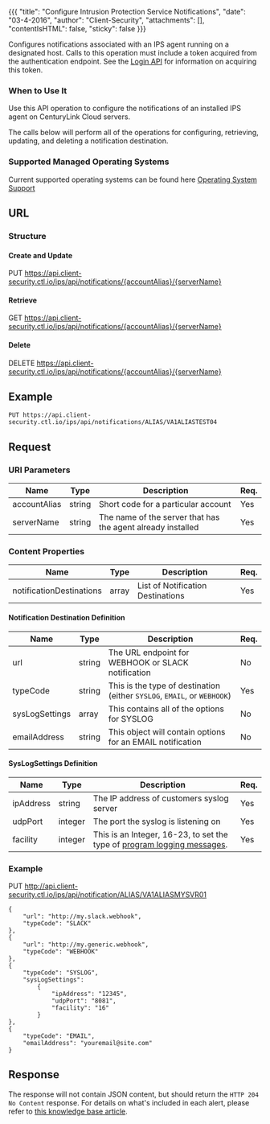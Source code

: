 {{{ "title": "Configure Intrusion Protection Service Notifications",
        "date": "03-4-2016",
        "author": "Client-Security",
        "attachments": [],
        "contentIsHTML": false,
        "sticky": false }}}

Configures notifications associated with an IPS agent running on a designated host. Calls to this operation must include a token acquired from the authentication endpoint. See the [Login API](../Authentication/login.md) for information on acquiring this token.

### When to Use It

Use this API operation to configure the notifications of an installed IPS agent on CenturyLink Cloud servers.

The calls below will perform all of the operations for configuring, retrieving, updating, and deleting a notification destination.

### Supported Managed Operating Systems
Current supported operating systems can be found here [Operating System Support](https://www.ctl.io/knowledge-base/security/supported-ips-oses/)

## URL

### Structure

#### Create and Update

  PUT https://api.client-security.ctl.io/ips/api/notifications/{accountAlias}/{serverName}

#### Retrieve

  GET https://api.client-security.ctl.io/ips/api/notifications/{accountAlias}/{serverName}

#### Delete

  DELETE https://api.client-security.ctl.io/ips/api/notifications/{accountAlias}/{serverName}

## Example

    PUT https://api.client-security.ctl.io/ips/api/notifications/ALIAS/VA1ALIASTEST04

## Request

### URI Parameters

| Name | Type | Description | Req. |
| --- | --- | --- | --- |
| accountAlias | string | Short code for a particular account | Yes |
| serverName | string | The name of the server that has the agent already installed | Yes |

### Content Properties

| Name | Type | Description | Req. |
| --- | --- | --- | --- |
| notificationDestinations | array | List of Notification Destinations | Yes |       

#### Notification Destination Definition

| Name | Type | Description | Req. |
| --- | --- | --- | --- |
| url | string | The URL endpoint for WEBHOOK or SLACK notification | No |
| typeCode | string | This is the type of destination (either `SYSLOG`, `EMAIL`, or `WEBHOOK`) | Yes |
| sysLogSettings| array |This contains all of the options for SYSLOG | No |
| emailAddress| string |This object will contain options for an EMAIL notification | No |

#### SysLogSettings Definition
| Name | Type | Description | Req. |
| --- | --- | --- | --- |
| ipAddress  | string  | The IP address of customers syslog server | Yes |
| udpPort    | integer | The port the syslog is listening on | Yes |
| facility   | integer | This is an Integer, 16-23, to set the type of [program logging messages](https://en.wikipedia.org/wiki/Syslog). | Yes |

### Example

  PUT http://api.client-security.ctl.io/ips/api/notification/ALIAS/VA1ALIASMYSVR01

    {
        "url": "http://my.slack.webhook",
        "typeCode": "SLACK"
    },
    {
        "url": "http://my.generic.webhook",
        "typeCode": "WEBHOOK"
    },
    {
        "typeCode": "SYSLOG",
        "sysLogSettings":
            {
                "ipAddress": "12345",
                "udpPort": "8081",
                "facility": "16"
            }
    },
    {
        "typeCode": "EMAIL",
        "emailAddress": "youremail@site.com"
    }

## Response

The response will not contain JSON content, but should return the `HTTP 204 No Content` response. For details on what's included in each alert, please refer to [this knowledge base article](https://www.ctl.io/knowledge-base/security/ips-api/).
